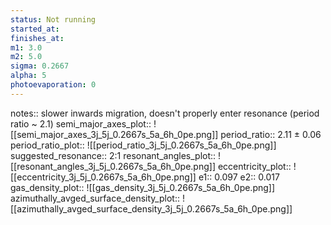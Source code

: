 ```yaml
---
status: Not running
started_at:
finishes_at:
m1: 3.0
m2: 5.0
sigma: 0.2667
alpha: 5
photoevaporation: 0
---
```


notes:: slower inwards migration, doesn't properly enter resonance (period ratio ~ 2.1)
semi_major_axes_plot:: ![[semi_major_axes_3j_5j_0.2667s_5a_6h_0pe.png]]
period_ratio:: 2.11 ± 0.06
period_ratio_plot:: ![[period_ratio_3j_5j_0.2667s_5a_6h_0pe.png]]
suggested_resonance:: 2:1
resonant_angles_plot:: ![[resonant_angles_3j_5j_0.2667s_5a_6h_0pe.png]]
eccentricity_plot:: ![[eccentricity_3j_5j_0.2667s_5a_6h_0pe.png]]
e1:: 0.097
e2:: 0.017
gas_density_plot:: ![[gas_density_3j_5j_0.2667s_5a_6h_0pe.png]]
azimuthally_avged_surface_density_plot:: ![[azimuthally_avged_surface_density_3j_5j_0.2667s_5a_6h_0pe.png]]
